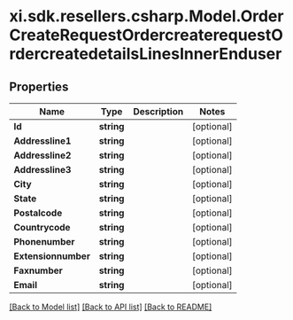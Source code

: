 # xi.sdk.resellers.csharp.Model.OrderCreateRequestOrdercreaterequestOrdercreatedetailsLinesInnerEnduser

## Properties

Name | Type | Description | Notes
------------ | ------------- | ------------- | -------------
**Id** | **string** |  | [optional] 
**Addressline1** | **string** |  | [optional] 
**Addressline2** | **string** |  | [optional] 
**Addressline3** | **string** |  | [optional] 
**City** | **string** |  | [optional] 
**State** | **string** |  | [optional] 
**Postalcode** | **string** |  | [optional] 
**Countrycode** | **string** |  | [optional] 
**Phonenumber** | **string** |  | [optional] 
**Extensionnumber** | **string** |  | [optional] 
**Faxnumber** | **string** |  | [optional] 
**Email** | **string** |  | [optional] 

[[Back to Model list]](../README.md#documentation-for-models) [[Back to API list]](../README.md#documentation-for-api-endpoints) [[Back to README]](../README.md)

